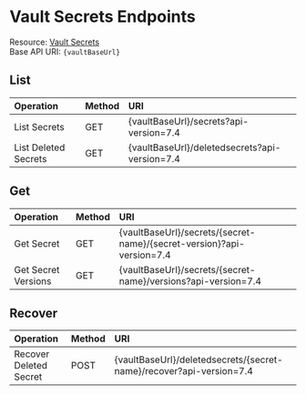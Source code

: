 # Vault Secrets Endpoints
Resource: [Vault Secrets](https://learn.microsoft.com/en-us/rest/api/keyvault/secrets/operation-groups?view=rest-keyvault-secrets-7.4)  
Base API URI: ```{vaultBaseUrl}```

## List
| Operation | Method | URI |
| :------- | :------- | :------- |
| List Secrets | GET | {vaultBaseUrl}/secrets?api-version=7.4 |
| List Deleted Secrets | GET | {vaultBaseUrl}/deletedsecrets?api-version=7.4 |

## Get
| Operation | Method | URI |
| :------- | :------- | :------- |
| Get Secret | GET | {vaultBaseUrl}/secrets/{secret-name}/{secret-version}?api-version=7.4 |
| Get Secret Versions | GET | {vaultBaseUrl}/secrets/{secret-name}/versions?api-version=7.4 |

## Recover
| Operation | Method | URI |
| :------- | :------- | :------- |
| Recover Deleted Secret | POST | {vaultBaseUrl}/deletedsecrets/{secret-name}/recover?api-version=7.4 |
